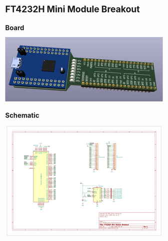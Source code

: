 # FT4232H Mini Module Breakout

## Board

![board](./images/board.png)

## Schematic

![schematic](./images/schematic.png)
